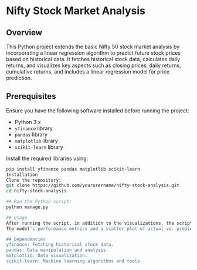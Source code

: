 # Nifty Stock Market Analysis

## Overview

This Python project extends the basic Nifty 50 stock market analysis by incorporating a linear regression algorithm to predict future stock prices based on historical data. It fetches historical stock data, calculates daily returns, and visualizes key aspects such as closing prices, daily returns, cumulative returns, and includes a linear regression model for price prediction.

## Prerequisites

Ensure you have the following software installed before running the project:

- Python 3.x
- `yfinance` library
- `pandas` library
- `matplotlib` library
- `scikit-learn` library

Install the required libraries using:

```bash
pip install yfinance pandas matplotlib scikit-learn
Installation
Clone the repository:
git clone https://github.com/yourusername/nifty-stock-analysis.git
cd nifty-stock-analysis

## Run the Python script:
python manage.py

## Usage
After running the script, in addition to the visualizations, the script will now train a linear regression model to predict closing prices.
The model's performance metrics and a scatter plot of actual vs. predicted closing prices will be displayed.

## Dependencies
yfinance: Fetching historical stock data.
pandas: Data manipulation and analysis.
matplotlib: Data visualization.
scikit-learn: Machine learning algorithms and tools
